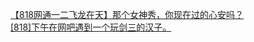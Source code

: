 [【818网通一二飞龙在天】那个女神秀，你现在过的心安吗？](http://tieba.baidu.com/p/3418390084?see_lz=1&pn=)   
[[818]下午在网吧遇到一个玩剑三的汉子。](http://tieba.baidu.com/p/3418097371?see_lz=1&pn=)   
